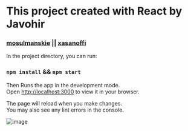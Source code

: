 # This project created with React by Javohir

### [mosulmanskie](https://t.me/xasanoffi/) || [xasanoffi](https://t.me/xasanoffi/)

In the project directory, you can run:

### `npm install` && `npm start`

Then Runs the app in the development mode.\
Open [http://localhost:3000](http://localhost:3000) to view it in your browser.

The page will reload when you make changes.\
You may also see any lint errors in the console.

![image](https://ibb.co/2ZxXr9n)

